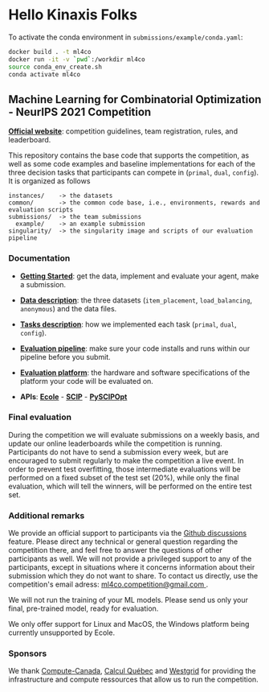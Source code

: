 # Hello Kinaxis Folks
To activate the conda environment in `submissions/example/conda.yaml`:
```bash
docker build . -t ml4co
docker run -it -v `pwd`:/workdir ml4co 
source conda_env_create.sh
conda activate ml4co
```

## Machine Learning for Combinatorial Optimization - NeurIPS 2021 Competition

**[Official website](https://www.ecole.ai/2021/ml4co-competition/)**: competition guidelines, team registration, rules, and leaderboard.


This repository contains the base code that supports the competition, as well as
some code examples and baseline implementations for each of the three decision tasks
that participants can compete in (`primal`, `dual`, `config`). It is organized as follows
```
instances/    -> the datasets
common/       -> the common code base, i.e., environments, rewards and evaluation scripts
submissions/  -> the team submissions
  example/    -> an example submission
singularity/  -> the singularity image and scripts of our evaluation pipeline
```

### Documentation

 - **[Getting Started](START.md)**: get the data, implement and evaluate your agent, make a submission.

 - **[Data description](DATA.md)**: the three datasets (`item_placement`, `load_balancing`, `anonymous`) and the data files.

 - **[Tasks description](TASKS.md)**: how we implemented each task (`primal`, `dual`, `config`).

 - **[Evaluation pipeline](PIPELINE.md)**: make sure your code installs and runs within our pipeline before you submit.

 - **[Evaluation platform](PLATFORM.md)**: the hardware and software specifications of the platform your code will be evaluated on.

 - **APIs**: **[Ecole](https://doc.ecole.ai/)** - **[SCIP](https://scipopt.org/doc/html/)** - **[PySCIPOpt](https://scipopt.github.io/PySCIPOpt/docs/html/)**

### Final evaluation

During the competition we will evaluate submissions
on a weekly basis, and update our online leaderboards
while the competition is running. Participants do not have
to send a submission every week, but are encouraged to submit
regularly to make the competition a live event. In order to
prevent test overfitting, those intermediate evaluations will
be performed on a fixed subset of the test set (20%),
while only the final evaluation, which will tell the winners, will be
performed on the entire test set.

### Additional remarks

We provide an official support to participants via the
[Github discussions](https://github.com/ds4dm/ml4co-competition/discussions)
feature. Please direct any technical or general question
regarding the competition there, and feel free to answer
the questions of other participants as well. We will not provide a
privileged support to any of the participants, except in situations where
it concerns information about their submission which they do not want to share.
To contact us directly, use the competition's email adress: [ml4co.competition@gmail.com
](mailto:ml4co.competition@gmail.com).

We will not run the training of your ML models. Please send us
only your final, pre-trained model, ready for evaluation.

We only offer support for Linux and MacOS, the Windows platform being
currently unsupported by Ecole.

### Sponsors

We thank [Compute-Canada](https://www.computecanada.ca/), [Calcul Québec](https://www.calculquebec.ca/en/) and
[Westgrid](https://www.westgrid.ca/) for providing the infrastructure and compute ressources that allow us to
run the competition.
